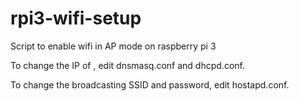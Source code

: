 # rpi3-wifi-setup
Script to enable wifi in AP mode on raspberry pi 3

To change the IP of , edit dnsmasq.conf and dhcpd.conf.

To change the broadcasting SSID and password, edit hostapd.conf.
